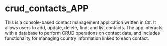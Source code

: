 # crud_contacts_APP
This is a console-based contact management application written in C#. It allows users to add, update, delete, find, and list contacts. The app interacts with a database to perform CRUD operations on contact data, and includes functionality for managing country information linked to each contact.
